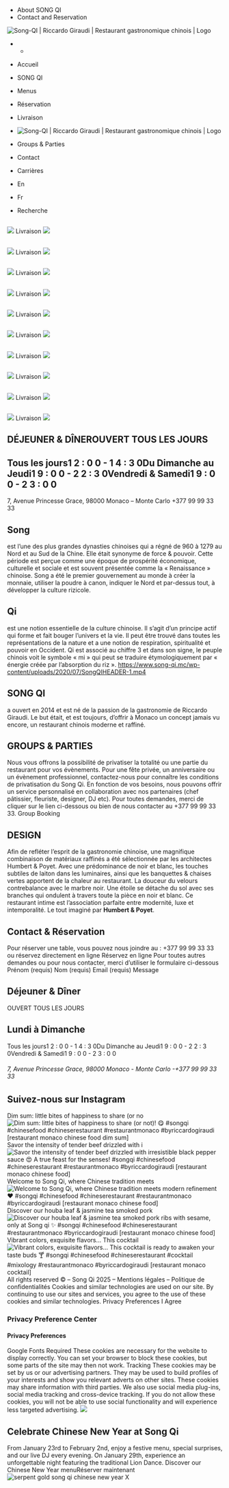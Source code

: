   * About SONG QI
  * Contact and Reservation


![Song-QI | Riccardo Giraudi | Restaurant gastronomique chinois | Logo](https://www.song-qi.mc/wp-content/uploads/2017/07/logo-2-2.png)
  *   * 

  * Accueil
  * SONG QI
  * Menus
  * Réservation
  * Livraison
  * ![Song-QI | Riccardo Giraudi | Restaurant gastronomique chinois | Logo](https://www.song-qi.mc/wp-content/uploads/2017/07/logo-2-2.png)
  * Groups & Parties
  * Contact
  * Carrières
  * En
  * Fr


  * Recherche


## 
![](http://www.song-qi.mc/wp-content/uploads/2017/09/LOGO-400.png)
Livraison
![](https://www.song-qi.mc/wp-content/uploads/2020/10/DELOVERY-SONG-QI.png)
## 
![](http://www.song-qi.mc/wp-content/uploads/2017/09/LOGO-400.png)
Livraison
![](https://www.song-qi.mc/wp-content/uploads/2020/10/DELOVERY-SONG-QI.png)
## 
![](http://www.song-qi.mc/wp-content/uploads/2017/09/LOGO-400.png)
Livraison
![](https://www.song-qi.mc/wp-content/uploads/2020/10/DELOVERY-SONG-QI.png)
## 
![](http://www.song-qi.mc/wp-content/uploads/2017/09/LOGO-400.png)
Livraison
![](https://www.song-qi.mc/wp-content/uploads/2020/10/DELOVERY-SONG-QI.png)
## 
![](http://www.song-qi.mc/wp-content/uploads/2017/09/LOGO-400.png)
Livraison
![](https://www.song-qi.mc/wp-content/uploads/2020/10/DELOVERY-SONG-QI.png)
## 
![](http://www.song-qi.mc/wp-content/uploads/2017/09/LOGO-400.png)
Livraison
![](https://www.song-qi.mc/wp-content/uploads/2020/10/DELOVERY-SONG-QI.png)
## 
![](http://www.song-qi.mc/wp-content/uploads/2017/09/LOGO-400.png)
Livraison
![](https://www.song-qi.mc/wp-content/uploads/2020/10/DELOVERY-SONG-QI.png)
## 
![](http://www.song-qi.mc/wp-content/uploads/2017/09/LOGO-400.png)
Livraison
![](https://www.song-qi.mc/wp-content/uploads/2020/10/DELOVERY-SONG-QI.png)
## 
![](http://www.song-qi.mc/wp-content/uploads/2017/09/LOGO-400.png)
Livraison
![](https://www.song-qi.mc/wp-content/uploads/2020/10/DELOVERY-SONG-QI.png)
## 
![](http://www.song-qi.mc/wp-content/uploads/2017/09/LOGO-400.png)
Livraison
![](https://www.song-qi.mc/wp-content/uploads/2020/10/DELOVERY-SONG-QI.png)
## DÉJEUNER & DÎNEROUVERT TOUS LES JOURS
## Tous les jours1 2 : 0 0 - 1 4 : 3 0Du Dimanche au Jeudi1 9 : 0 0 - 2 2 : 3 0Vendredi & Samedi1 9 : 0 0 - 2 3 : 0 0
7, Avenue Princesse Grace, 98000 Monaco – Monte Carlo +377 99 99 33 33
## Song
est l’une des plus grandes dynasties chinoises qui a régné de 960 à 1279 au Nord et au Sud de la Chine. Elle était synonyme de force & pouvoir. Cette période est perçue comme une époque de prospérité économique, culturelle et sociale et est souvent présentée comme la « Renaissance » chinoise. Song a été le premier gouvernement au monde à créer la monnaie, utiliser la poudre à canon, indiquer le Nord et par-dessus tout, à développer la culture rizicole.
## Qi
est une notion essentielle de la culture chinoise. Il s’agit d’un principe actif qui forme et fait bouger l’univers et la vie. Il peut être trouvé dans toutes les représentations de la nature et a une notion de respiration, spiritualité et pouvoir en Occident. Qi est associé au chiffre 3 et dans son signe, le peuple chinois voit le symbole « mi » qui peut se traduire étymologiquement par « énergie créée par l’absorption du riz ». 
https://www.song-qi.mc/wp-content/uploads/2020/07/SongQIHEADER-1.mp4
## SONG QI
a ouvert en 2014 et est né de la passion de la gastronomie de Riccardo Giraudi. Le but était, et est toujours, d’offrir à Monaco un concept jamais vu encore, un restaurant chinois moderne et raffiné.
## GROUPS & PARTIES
Nous vous offrons la possibilité de privatiser la totalité ou une partie du restaurant pour vos évènements. Pour une fête privée, un anniversaire ou un évènement professionnel, contactez-nous pour connaître les conditions de privatisation du Song Qi. En fonction de vos besoins, nous pouvons offrir un service personnalisé en collaboration avec nos partenaires (chef pâtissier, fleuriste, designer, DJ etc). Pour toutes demandes, merci de cliquer sur le lien ci-dessous ou bien de nous contacter au +377 99 99 33 33.
Group Booking
## DESIGN
Afin de refléter l’esprit de la gastronomie chinoise, une magnifique combinaison de matériaux raffinés a été sélectionnée par les architectes Humbert & Poyet. Avec une prédominance de noir et blanc, les touches subtiles de laiton dans les luminaires, ainsi que les banquettes & chaises vertes apportent de la chaleur au restaurant. La douceur du velours contrebalance avec le marbre noir. Une étoile se détache du sol avec ses branches qui ondulent à travers toute la pièce en noir et blanc. Ce restaurant intime est l’association parfaite entre modernité, luxe et intemporalité. Le tout imaginé par **Humbert & Poyet**.
## Contact & Réservation
Pour réserver une table, vous pouvez nous joindre au : +377 99 99 33 33 ou réservez directement en ligne
Réservez en ligne
Pour toutes autres demandes ou pour nous contacter, merci d’utiliser le formulaire ci-dessous
Prénom (requis)
Nom (requis)
Email (requis)
Message
## Déjeuner & Dîner
OUVERT TOUS LES JOURS
## Lundi à Dimanche
Tous les jours1 2 : 0 0 - 1 4 : 3 0Du Dimanche au Jeudi1 9 : 0 0 - 2 2 : 3 0Vendredi & Samedi1 9 : 0 0 - 2 3 : 0 0
###### 7, Avenue Princesse Grace, 98000 Monaco ‎- Monte Carlo -+377 99 99 33 33
## Suivez-nous sur Instagram
Dim sum: little bites of happiness to share (or no ![Dim sum: little bites of happiness to share \(or not\)! 😋
#songqi #chinesefood #chineserestaurant #restaurantmonaco #byriccardogiraudi
\[restaurant monaco chinese food dim sum\]](https://www.song-qi.mc/wp-content/uploads/sb-instagram-feed-images/467191912_1069470308522829_2086200609324285736_nlow.webp)
Savor the intensity of tender beef drizzled with i ![Savor the intensity of tender beef drizzled with irresistible black pepper sauce 😍
A true feast for the senses!
#songqi #chinesefood #chineserestaurant #restaurantmonaco #byriccardogiraudi
\[restaurant monaco chinese food\]](https://www.song-qi.mc/wp-content/uploads/sb-instagram-feed-images/465029894_1055300993273094_3271200345688077645_nlow.webp)
Welcome to Song Qi, where Chinese tradition meets  ![Welcome to Song Qi, where Chinese tradition meets modern refinement ❤️
#songqi #chinesefood #chineserestaurant #restaurantmonaco #byriccardogiraudi
\[restaurant monaco chinese food\]](https://www.song-qi.mc/wp-content/uploads/sb-instagram-feed-images/464857476_1055300289939831_3171040788088429910_nlow.webp)
Discover our houba leaf & jasmine tea smoked pork  ![Discover our houba leaf & jasmine tea smoked pork ribs with sesame, only at Song qi ✨
#songqi #chinesefood #chineserestaurant #restaurantmonaco #byriccardogiraudi
\[restaurant monaco chinese food\]](https://www.song-qi.mc/wp-content/uploads/sb-instagram-feed-images/467837550_4020022221656035_524486961352109554_nlow.webp)
Vibrant colors, exquisite flavors… This cocktail ![Vibrant colors, exquisite flavors… This cocktail is ready to awaken your taste buds 🍸
#songqi #chinesefood #chineserestaurant #cocktail #mixology #restaurantmonaco #byriccardogiraudi
\[restaurant monaco cocktail\]](https://www.song-qi.mc/wp-content/uploads/sb-instagram-feed-images/464592298_1055299229939937_7482958547136431462_nlow.webp)
All rights reserved © – Song Qi 2025 – Mentions légales – Politique de confidentialités
Cookies and similar technologies are used on our site. By continuing to use our sites and services, you agree to the use of these cookies and similar technologies. 
Privacy Preferences
I Agree
### Privacy Preference Center
#### Privacy Preferences
Google Fonts
Required
These cookies are necessary for the website to display correctly. You can set your browser to block these cookies, but some parts of the site may then not work.
Tracking
These cookies may be set by us or our advertising partners. They may be used to build profiles of your interests and show you relevant adverts on other sites. These cookies may share information with third parties. We also use social media plug-ins, social media tracking and cross-device tracking. If you do not allow these cookies, you will not be able to use social functionality and will experience less targeted advertising.
![](https://www.song-qi.mc/wp-content/uploads/2017/09/LOGO-400.png)
## **Celebrate Chinese New Year at Song Qi**
From January 23rd to February 2nd, enjoy a festive menu, special surprises, and our live DJ every evening. On January 29th, experience an unforgettable night featuring the traditional Lion Dance.
Discover our Chinese New Year menuRéserver maintenant
![serpent gold song qi chinese new year](https://www.song-qi.mc/wp-content/uploads/2024/12/serpent-gold-song-qi-2.png)
X 
